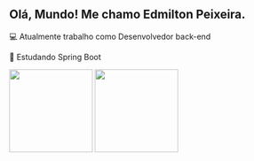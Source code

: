 ## Olá, Mundo! Me chamo Edmilton Peixeira.

💻 Atualmente trabalho como Desenvolvedor back-end

🍃 Estudando Spring Boot

<div align="left">
  <img height="150em"
    src="https://github-readme-stats-eight-theta.vercel.app/api?username=ED-SI&show_icons=true&theme=holi&include_all_commits=true&count_private=true" />
  <img height="150em"
    src="https://github-readme-stats-eight-theta.vercel.app/api/top-langs/?username=ED-SI&layout=compact&langs_count=8&theme=holi" />
</div>

